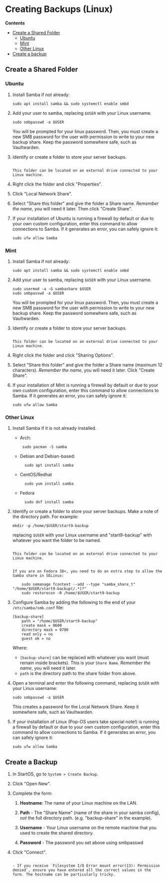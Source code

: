 # Creating Backups (Linux)

<!-- @TODO audit -->

**Contents**

- [Create a Shared Folder](#create-a-shared-folder)
  - [Ubuntu](#ubuntu)
  - [Mint](#mint)
  - [Other Linux](#other-linux)
- [Create a backup](#create-a-backup)

## Create a Shared Folder

### Ubuntu

1.  Install Samba if not already:

        sudo apt install samba && sudo systemctl enable smbd

1.  Add your user to samba, replacing `$USER` with your Linux username.

        sudo smbpasswd -a $USER

    You will be prompted for your linux password. Then, you must create a new SMB password for the user with permission to write to your new backup share. Keep the password somewhere safe, such as Vaultwarden.

1.  Identify or create a folder to store your server backups.

    ```admonish tip

    This folder can be located on an external drive connected to your Linux machine.
    ```

1.  Right click the folder and click "Properties".

1.  Click "Local Network Share".

1.  Select "Share this folder" and give the folder a Share name. _Remember the name_, you will need it later. Then click "Create Share".

1.  If your installation of Ubuntu is running a firewall by default or due to your own custom configuration, enter this command to allow connections to Samba. If it generates an error, you can safely ignore it:

        sudo ufw allow Samba

### Mint

1.  Install Samba if not already:

        sudo apt install samba && sudo systemctl enable smbd

1.  Add your user to samba, replacing `$USER` with your Linux username.

        sudo usermod -a -G sambashare $USER
        sudo smbpasswd -a $USER

    You will be prompted for your linux password. Then, you must create a new SMB password for the user with permission to write to your new backup share. Keep the password somewhere safe, such as Vaultwarden.

1.  Identify or create a folder to store your server backups.

    ```admonish tip

    This folder can be located on an external drive connected to your Linux machine.
    ```

1.  Right click the folder and click "Sharing Options".

1.  Select "Share this folder" and give the folder a Share name (maximum 12 characters). _Remember the name_, you will need it later. Click "Create Share".

1.  If your installation of Mint is running a firewall by default or due to your own custom configuration, enter this command to allow connections to Samba. If it generates an error, you can safely ignore it:

        sudo ufw allow Samba

### Other Linux

1.  Install Samba if it is not already installed.

    - Arch:

           sudo pacman -S samba

    - Debian and Debian-based:

            sudo apt install samba

    - CentOS/Redhat

            sudo yum install samba

    - Fedora

            sudo dnf install samba

1.  Identify or create a folder to store your server backups. Make a note of the directory path. For example:

        mkdir -p /home/$USER/start9-backup

    replacing `$USER` with your Linux username and "start9-backup" with whatever you want the folder to be named.

    ```admonish tip

    This folder can be located on an external drive connected to your Linux machine.
    ```

    ```admonish warning

    If you are on Fedora 38+, you need to do an extra step to allow the Samba share in SELinux:

        sudo semanage fcontext --add --type "samba_share_t" "/home/$USER/start9-backup(/.*)?"
        sudo restorecon -R /home/$USER/start9-backup
    ```

1.  Configure Samba by adding the following to the end of your `/etc/samba/smb.conf` file:

        [backup-share]
            path = "/home/$USER/start9-backup"
            create mask = 0600
            directory mask = 0700
            read only = no
            guest ok = no

    Where:

    - `[backup-share]` can be replaced with whatever you want (must remain inside brackets). This is your `Share Name`. _Remember the name_, you will need it later.
    - `path` is the directory path to the share folder from above.

1.  Open a terminal and enter the following command, replacing `$USER` with your Linux username:

        sudo smbpasswd -a $USER

    This creates a password for the Local Network Share. Keep it somewhere safe, such as Vaultwarden.

1.  If your installation of Linux (Pop-OS users take special note!) is running a firewall by default or due to your own custom configuration, enter this command to allow connections to Samba. If it generates an error, you can safely ignore it:

        sudo ufw allow Samba

## Create a Backup

1.  In StartOS, go to `System > Create Backup`.

1.  Click "Open New".

1.  Complete the form:

    1.  **Hostname**: The name of your Linux machine on the LAN.

    1.  **Path** - The "Share Name" (name of the share in your samba config), _not_ the full directory path. (e.g. "backup-share" in the example).

    1.  **Username** - Your Linux username on the remote machine that you used to create the shared directory.

    1.  **Password** - The password you set above using smbpasswd

1.  Click "Connect".

    ```admonish warning title="Troubleshooting"

    - If you receive `Filesystem I/O Error mount error(13): Permission denied`, ensure you have entered all the correct values in the form. The hostname can be particularly tricky.
    ```
